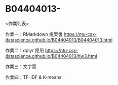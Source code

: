 # B04404013-
<作業列表>

作業一：RMarkdown 提案書 https://ntu-csx-datascience.github.io/B04404013/B04404013.html

作業二：dplyr 應用 https://ntu-csx-datascience.github.io/B04404013/hw3.html

作業三：文字雲 

作業四：TF-IDF & K-means 
